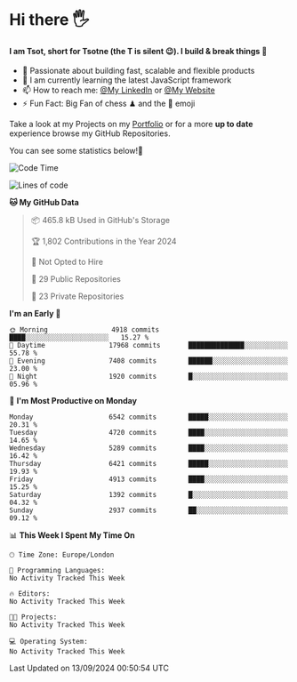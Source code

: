 # Hi there :raised_hand_with_fingers_splayed:
#### I am Tsot, short for Tsotne (the T is silent :wink:). I build & break things :space_invader:
- :telescope: Passionate about building fast, scalable and flexible products
- :seedling: I am currently learning the latest JavaScript framework 
- :mailbox: How to reach me: [@My LinkedIn](https://www.linkedin.com/in/tsotne-gvadzabia/) or [@My Website](https://tsotne.co.uk/contact)
- :zap: Fun Fact: Big Fan of chess ♟ and the 👾 emoji

Take a look at my Projects on my [Portfolio](https://tsotne.co.uk/) or for a more **up to date** experience browse my GitHub Repositories.

You can see some statistics below!:space_invader:
<!--START_SECTION:waka-->
![Code Time](http://img.shields.io/badge/Code%20Time-761%20hrs%202%20mins-blue)

![Lines of code](https://img.shields.io/badge/From%20Hello%20World%20I%27ve%20Written-12.0%20million%20lines%20of%20code-blue)

**🐱 My GitHub Data** 

> 📦 465.8 kB Used in GitHub's Storage 
 > 
> 🏆 1,802 Contributions in the Year 2024
 > 
> 🚫 Not Opted to Hire
 > 
> 📜 29 Public Repositories 
 > 
> 🔑 23 Private Repositories 
 > 
**I'm an Early 🐤** 

```text
🌞 Morning                4918 commits        ████░░░░░░░░░░░░░░░░░░░░░   15.27 % 
🌆 Daytime                17968 commits       ██████████████░░░░░░░░░░░   55.78 % 
🌃 Evening                7408 commits        ██████░░░░░░░░░░░░░░░░░░░   23.00 % 
🌙 Night                  1920 commits        █░░░░░░░░░░░░░░░░░░░░░░░░   05.96 % 
```
📅 **I'm Most Productive on Monday** 

```text
Monday                   6542 commits        █████░░░░░░░░░░░░░░░░░░░░   20.31 % 
Tuesday                  4720 commits        ████░░░░░░░░░░░░░░░░░░░░░   14.65 % 
Wednesday                5289 commits        ████░░░░░░░░░░░░░░░░░░░░░   16.42 % 
Thursday                 6421 commits        █████░░░░░░░░░░░░░░░░░░░░   19.93 % 
Friday                   4913 commits        ████░░░░░░░░░░░░░░░░░░░░░   15.25 % 
Saturday                 1392 commits        █░░░░░░░░░░░░░░░░░░░░░░░░   04.32 % 
Sunday                   2937 commits        ██░░░░░░░░░░░░░░░░░░░░░░░   09.12 % 
```


📊 **This Week I Spent My Time On** 

```text
🕑︎ Time Zone: Europe/London

💬 Programming Languages: 
No Activity Tracked This Week

🔥 Editors: 
No Activity Tracked This Week

🐱‍💻 Projects: 
No Activity Tracked This Week

💻 Operating System: 
No Activity Tracked This Week
```


 Last Updated on 13/09/2024 00:50:54 UTC
<!--END_SECTION:waka-->

